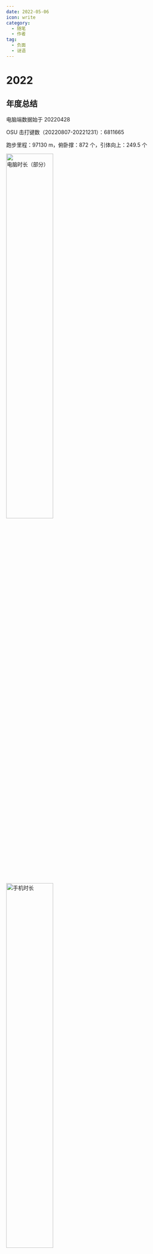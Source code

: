 ```yaml
---
date: 2022-05-06
icon: write
category:
  - 随笔
  - 作者
tag:
  - 负面
  - 谜语
---
```


# 2022

## 年度总结

电脑端数据始于 20220428

OSU 击打键数（20220807-20221231）：6811665

跑步里程：97130 m，俯卧撑：872 个，引体向上：249.5 个

<img alt="电脑时长（部分）" src="/images/essay/2022/2022_1.jpg"  width="50%" height="50%"/>
<img alt="手机时长" src="/images/essay/2022/2022_2.jpg"  width="50%" height="50%"/>

## 20221220

在午夜的黑暗中看手机，会很容易被当成目标的吧. ..呜哇

## 20221218

为什么放假了才会选择看小说呢？
<span class="heimu" title="你知道的太多了">因为冷，被窝舒服，早上不想爬起床，只能玩手机，然后就只能看小说了. ..</span>

## 20221129

幼时，我心向光明；今日，我沉逸黑暗。

## 20221114

从今以后我将作为意义党而活着。

---

72 小时后禁止指纹解锁是我觉得 Android 机上最傻逼的设计。

## 20221111

我的缓存比较大而存储比较小。因此将缓存写入存储的过程是必要的。

## 20221103

看不见星光的夜空中泛着红。

## 20221030

面具之下，还会是面具吗？我自己也不知道。

## 20221023

享乐精神使我追求平稳安逸，经历意义又使我憧憬危难刺激；在大厦将倾的今天，我是否还能感受童年时的记忆？

## 20221019

深夜在冷冽的寒风中，仰望夜空星辰，是否能唤起一些从前我对未知的渴望？

---

饱暖思淫欲，饥寒知世艰。

## 20221018

每次用 IDM 下载大文件我都好奇为什么盘盒硬盘灯不闪。。今天发现 IDM 是默认下载缓存到 C 盘再合并的。。

## 20221016

激进应当是程序员的必备品质。

## 20221010

很喜欢 23:00-24:00 这段时间。每天 23 点断电后，我会把笔记本亮度调到最低，加上黄得发黑的屏幕滤镜，在漆黑的小宿舍里推 galgame。寂暗的夜，我可以沉醉在屏幕后的世界中，不用想太多多余的事情；而午夜卡着时间领完每日折扣券后出门刷牙，走廊冷冽的白色淡光又能使我沉醉梦幻。

## 20220925

我的爆肝小助手：冰红茶+外卖。

## 20220924

在周末半黑不黑的傍晚，能感受到侵入体内的寒气中，骑着一辆辐条嘎吱响的自行车，绕着学校慢悠悠地骑行一圈，看着现充卷王们三三两两走过，胸中会涌起孤独，充实，和其他的一些说不上来的感觉。

## 20220917

市面上这些四六级头戴式耳机…把耳罩做大一点会死啊…

## 20220914

一个老师性格温和但啥都不会，一个老师技术大佬但脾气暴躁，当这两个老师开始轮换教学，这将是一场灾难。

---

烈日让我舒适而迷茫，飘雨给我失落与决心。

## 20220829

将返校焦虑转化为打 osu 的动力！

## 20220818

由于我的两个 galgame 没法正常运行，我认定是不兼容 win11 的问题，花了几个小时去[搞 hyper-v 虚拟机](../articles/computer_setting.md)（毕竟是原生的，所以首选了）和出现的亿点 bug……最后还是没搞好，愤然选择 VMware 装上了 win10。结果发现玩不了 gal 的问题是 **[20220815 硬盘崩了](../blog/log.md#_20220815)把文件损坏了**……笑死个人

## 20220817

玄幻读者表示，泳池是最没有素质的公共场所<span class="heimu" title="你知道的太多了">之一</span>。

## 20220815

把存档放在`%AppData%\Roaming`里面的是坏文明！太坏了……呜…呜呜……

## 20220814

蚊香液 p 用没有，还得是电蚊拍。（啊…《灭蚊记》的话还是算了吧……

## 20220813

由于[一些原因](../hide/memories.md#大学-大一后暑假)，此间缺失的随笔统一算作今日随笔。

---

我希望有一间像*冥契*中妹妹那样的房间，纯净而不染一丝污垢，沉醉而不想醒来，不受世俗所扰，仅需我与所爱之物便可。

---

曾想在博客设立一个垃圾箱，用来发泄我的感情。想想还是算了。（移步频道搜 #垃圾桶）

---

Q：公交车/大巴车的哪个位置比较安全？A：左前右后。

## 20220808

[右耳聋了 7 天 5 小时](../hide/memories.md#大学-大一后暑假)，恢复听力后感慨：还是健康最重要啊。

## 20220730

高中没接触那些有意义的事真是太糟了……损失了很多成长的机会。我开始后悔了。

---

灭蟑记（五）[^1]

入庖厨，一蟑伏地，一蟑藏左柜边，皆不动弹。乃踏之一而拖鞋迅击之二。处理于水道，而三蟑探头于盥洗旁，困入死角，杀之。此时乃杀蟑如麻，战意沸腾之际，遂入厨四处细寻，见四蟑藏于炊具后。移釜而杀之。噫！今日四杀，吾之大胜也。此间蟑螂皆缓动呆滞，料其亲友皆亡于前日，饥而寻食，却无逃遁之速度，无对敌之经验，其亡也当然耳。

## 20220729

灭蟑记（四）[^1]

灭一蚊，净手，忽见一稍小蟑螂伏于池边盆上。其经验不足，未逃，一击毙命。

## 20220725

灭蟑记（三）[^1]

丑时二刻，入庖厨环视，四处击而探之，无所见。遂入浴后起，听得耳边窸窣声，蟑螂也。拿拖鞋而反，不见，击探久之不得。方欲委去，复见其逃于隐辟。遂以神戒之，敌退我进，敌伏我杀，如此反复，其精疲力尽，终灭之一隅。

## 20220724

灭蟑记（二）[^1]

今再遇一蟑，复震之，藏于一管内。管径二指，长半臂有余，震而不出。遂将此蟑以水冲入便器，然浮于水面，活蹦乱跳，久冲不下。覆纸其上，纸散，仍不灭。无奈，以器捞之，包于厚纸中受压而死，然后冲入水道，方得清净。呜呼！吾竟败与一蟑耳。

## 20220723

灭蟑记（一）[^1]

熬夜欲睡，点灯入庖厨，直视右上橱柜，必有蟑螂因强光呆伏其上。遂取鞋，瓶碗却不可击。其一受惊震逃于墙上，命中当受此拖鞋劫。余一有大气运，入地即遁入狭间，视不可得。纸包蟑螂尸，入水道，欲绝后患。
[^1]: 这里是《灭蟑记》目录

## 20220718

在空调房睡觉时混入了两只蚊子...已知蚊香液不能在密闭空间中使用，请问要保空调还是杀蚊子？<span class="heimu" title="你知道的太多了">我选择了后者</span>

## 20220717

无法适应规则，难以打破规则...那就绕过规则

## 20220712

写[（第二篇）横评](../articles/track_record.md)时的那种掌控感有点爽（软件们在我手里瑟瑟发抖的样子. ..

## 20220708

Android 的软件使用时长计时为什么只能查看本周数据...然后我做了个[横评](../articles/time_record.md)。

## 20220702

感性的代价可不止一点呢...我究竟是为了什么回到家里来的啊...

## 20220629

Github 治国有何不可！

## 20220628

在模仿中重塑自我，在尝试中走出道路。

## 20220618

能早解决的事就不要拖。不要像我这样垂死病中惊坐起发现论文已经过了 ddl 同时还发现 ip 不在学校不能免费看知网论文。（前几天一直在 **享 受 假 期** ）
![绝望影像](/images/essay/2022/20220619.png)

## 20220613

历经 11 天终于回到家了。这 11 天我的评价是很无聊，甚至不能给我的生命留下什么记忆。

## 20220612

丈许浪大争西东，相击相灭一场空。

## 20220531

回家路不过是名为隔离的笼子罢了。一时的感性还使我空虚。

## 20220529

感性是需要代价的。纸魔给我的感性使我付出了代价。

## 20220522

不使用杠杆原理的水龙头不是好水龙头。

## 20220521

原来带给我满足与快感的不是爆肝，是创造！

## 20220519

提防悄无声息的自我标准降低。

爆肝过后，满足与空虚一并涌上，想把成果分享给全世界，然后立刻开摆。

## 20220515

在 Minecraft 中，人们追求更强的装备而忘记了建设家园的初衷；

在文艺作品中，反派渴望更强的力量而忘记了，身边的人。

## 20220514

人类是很脆弱的。需要做好意外伤残甚至失去生命的觉悟。把幻想化为经验，预防悲剧发生。

## 20220513

倘若遭遇绝望，也要去享受绝望。

## 20220510

怎么会事呢？突然发现博客好像没什么东西写了 awa. ..前几天的干劲一定是用完了罢。对了，可以添加`atri`bot！

我恨不得每一天都能有 200 小时，不，2000 小时！

## 20220506

`cmd /k` : 执行命令，保留窗口

这里是启动`atri`bot 的关键脚本：

```batch
start cmd /K "go-cqhttp.exe"
start xxx.bat
...
call D:\softwards\Anaconda\Scripts\activate.bat D:\softwards\Anaconda
call conda activate lxl
...
```
